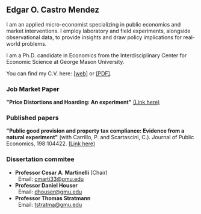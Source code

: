 ## Edgar O. Castro Mendez

I am an applied micro-economist specializing in public economics and market interventions. I employ laboratory and field experiments, alongside observational data, to provide insights and draw policy implications for real-world problems.

I am a Ph.D. candidate in Economics from the Interdisciplinary Center for Economic Science at George Mason University.

You can find my C.V. here: [[web]](https://ecastrom.github.io/cv/cv) or [[PDF]](https://drive.google.com/file/d/14Q2V_9fIHtX4CvBdCw6HVwxmuQJ7eViJ/view?usp=drive_link).

### Job Market Paper

**"Price Distortions and Hoarding: An experiment\"** [(Link here)](https://drive.google.com/file/d/14KfuyY0jWgYsuD6m6OXHnyTfOOa-PAyA/view?usp=drive_link)

### Published papers

**"Public good provision and property tax compliance: Evidence from a natural experiment\"** (with Carrillo, P. and Scartascini, C.). Journal of Public Economics, 198:104422. [(Link here)](https://doi.org/10.1016/j.jpubeco.2021.104422)


### Dissertation commitee
-   **Professor Cesar A. Martinelli** (Chair)\
&nbsp; Email: [cmarti33@gmu.edu](mailto:cmarti33@gmu.edu)
-   **Professor Daniel Houser** \
&nbsp; Email: <dhouser@gmu.edu>
-   **Professor Thomas Stratmann**\
&nbsp; Email: <tstratma@gmu.edu>